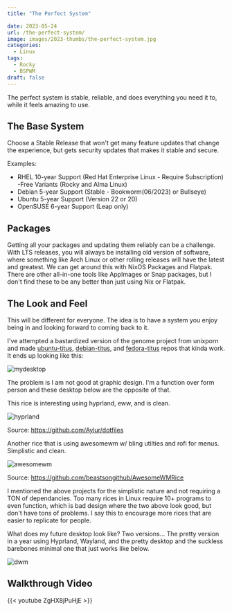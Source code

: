 ```yaml
---
title: "The Perfect System"

date: 2023-05-24
url: /the-perfect-system/
image: images/2023-thumbs/the-perfect-system.jpg
categories:
  - Linux
tags:
  - Rocky
  - BSPWM
draft: false
---
```

The perfect system is stable, reliable, and does everything you need it to, while it feels amazing to use.
<!--more-->

## The Base System

Choose a Stable Release that won't get many feature updates that change the experience, but gets security updates that makes it stable and secure.

Examples:

- RHEL 10-year Support (Red Hat Enterprise Linux - Require Subscription) 
  -Free Variants (Rocky and Alma Linux)
- Debian 5-year Support (Stable - Bookworm(06/2023) or Bullseye)
- Ubuntu 5-year Support (Version 22 or 20)
- OpenSUSE 6-year Support (Leap only)

## Packages

Getting all your packages and updating them reliably can be a challenge. With LTS releases, you will always be installing old version of software, where something like Arch Linux or other rolling releases will have the latest and greatest. We can get around this with NixOS Packages and Flatpak. There are other all-in-one tools like AppImages or Snap packages, but I don't find these to be any better than just using Nix or Flatpak.

## The Look and Feel

This will be different for everyone. The idea is to have a system you enjoy being in and looking forward to coming back to it.

I've attempted a bastardized version of the genome project from unixporn and made [ubuntu-titus](https://github.com/ChrisTitusTech/ubuntu-titus), [debian-titus](https://github.com/ChrisTitusTech/Debian-titus), and [fedora-titus](https://github.com/ChrisTitusTech/Fedora-Titus) repos that kinda work. It ends up looking like this:

![mydesktop](/images/2023/the-perfect-system/fedora-mydesktop.jpg)

The problem is I am not good at graphic design. I'm a function over form person and these desktop below are the opposite of that.

This rice is interesting using hyprland, eww, and is clean.

![hyprland](/images/2023/the-perfect-system/fedora-hyprland-eww.jpg)

Source: <https://github.com/Aylur/dotfiles>

Another rice that is using awesomewm w/ bling utilties and rofi for menus. Simplistic and clean.

![awesomewm](/images/2023/the-perfect-system/awesomewm-bling-rofi.jpg)

Source: <https://github.com/beastsongithub/AwesomeWMRice>

I mentioned the above projects for the simplistic nature and not requiring a TON of dependancies. Too many rices in Linux require 10+ programs to even function, which is bad design where the two above look good, but don't have tons of problems. I say this to encourage more rices that are easier to replicate for people.

What does my future desktop look like? Two versions... The pretty version in a year using Hyprland, Wayland, and the pretty desktop and the suckless barebones minimal one that just works like below.

![dwm](/images/2023/the-perfect-system/dwm.jpg)

## Walkthrough Video

{{< youtube ZgHX8jPuHjE >}}
